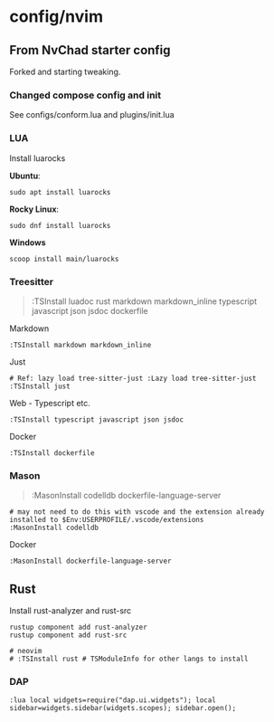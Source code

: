 # config/nvim

## From NvChad starter config

Forked and starting tweaking.

### Changed compose config and init

See configs/conform.lua and plugins/init.lua

### LUA

Install luarocks

**Ubuntu**:

```shell
sudo apt install luarocks
```

**Rocky Linux**:

```shell
sudo dnf install luarocks
```

**Windows**

```pwsh
scoop install main/luarocks
```

### Treesitter

> :TSInstall luadoc rust markdown markdown_inline typescript javascript json jsdoc dockerfile

Markdown

```
:TSInstall markdown markdown_inline
```

Just

```
# Ref: lazy load tree-sitter-just :Lazy load tree-sitter-just
:TSInstall just
```

Web - Typescript etc.

```
:TSInstall typescript javascript json jsdoc
```

Docker

```
:TSInstall dockerfile
```

### Mason

> :MasonInstall codelldb dockerfile-language-server

```
# may not need to do this with vscode and the extension already installed to $Env:USERPROFILE/.vscode/extensions
:MasonInstall codelldb
```

Docker

```
:MasonInstall dockerfile-language-server
```

## Rust

Install rust-analyzer and rust-src

```shell
rustup component add rust-analyzer
rustup component add rust-src

# neovim
# :TSInstall rust # TSModuleInfo for other langs to install
```

### DAP


```shell
:lua local widgets=require("dap.ui.widgets"); local sidebar=widgets.sidebar(widgets.scopes); sidebar.open();
```

